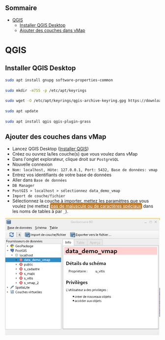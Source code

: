 <style>
    warning {
        color:white;
        background-color: #c07c2c;
        border-radius: 5px;
        text-decoration: white underline;

        padding-bottom: 2px;
        padding-top: 2px;
        padding-left: 3px;
        padding-right: 3px;
    }
</style>
## Sommaire
- [QGIS](#qgis)
  - [Installer QGIS Desktop](#installer-qgis-desktop)
  - [Ajouter des couches dans vMap](#ajouter-des-couches-dans-vmap)

# QGIS

## Installer QGIS Desktop
```bash
sudo apt install gnupg software-properties-common

sudo mkdir -m755 -p /etc/apt/keyrings

sudo wget -O /etc/apt/keyrings/qgis-archive-keyring.gpg https://download.qgis.org/downloads/qgis-archive-keyring.gpg

sudo apt update

sudo apt install qgis qgis-plugin-grass
```

## Ajouter des couches dans vMap 
* Lancez QGIS Desktop ([Installer QGIS](#installer-qgis-desktop-))
* Créez ou ouvrez la/les couche(s) que vous voulez dans vMap
* Dans l'onglet explorateur, clique droit sur `PostgreSQL`
* Nouvelle connexion 
* ```Nom: localhost, Hôte: 127.0.0.1, Port: 5432, Base de données: vmap```
* Entrez vos identifiants de votre base de données
* Aller dans `Base de données`
* `DB Manager`
* `PostGIS > localhost > sélectionnez data_demo_vmap`
* `Import de couche/fichier`
* Sélectionnez la couche à importer, mettez les paramètres que vous voulez (ne mettez <warning>pas de majuscule ou de caractères spéciaux</warning> dans les noms de tables à par `_`).

![DB Manager QGIS](./DB_Manager_QGIS.png)
